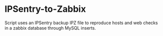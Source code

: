 IPSentry-to-Zabbix
==================

Script uses an IPSentry backup IPZ file to reproduce hosts and web checks in a zabbix database through MySQL inserts. 
